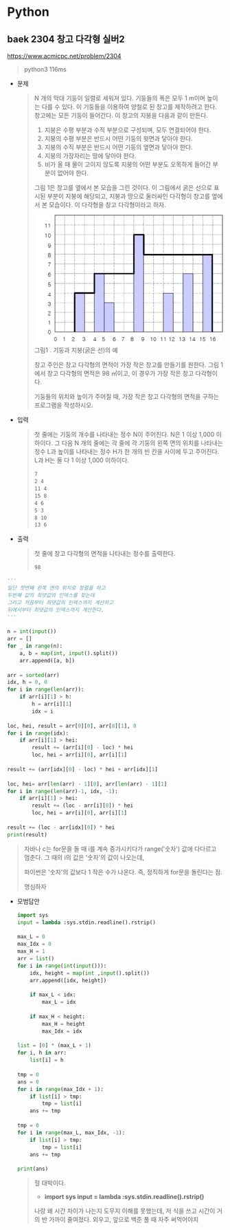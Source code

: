# Python

## baek 2304 창고 다각형 실버2

https://www.acmicpc.net/problem/2304



> python3 116ms



* 문제

  > N 개의 막대 기둥이 일렬로 세워져 있다. 기둥들의 폭은 모두 1 m이며 높이는 다를 수 있다. 이 기둥들을 이용하여 양철로 된 창고를 제작하려고 한다. 창고에는 모든 기둥이 들어간다. 이 창고의 지붕을 다음과 같이 만든다.
  >
  > 1. 지붕은 수평 부분과 수직 부분으로 구성되며, 모두 연결되어야 한다.
  >2. 지붕의 수평 부분은 반드시 어떤 기둥의 윗면과 닿아야 한다.
  > 3. 지붕의 수직 부분은 반드시 어떤 기둥의 옆면과 닿아야 한다.
  > 4. 지붕의 가장자리는 땅에 닿아야 한다.
  > 5. 비가 올 때 물이 고이지 않도록 지붕의 어떤 부분도 오목하게 들어간 부분이 없어야 한다.
  > 
  > 그림 1은 창고를 옆에서 본 모습을 그린 것이다. 이 그림에서 굵은 선으로 표시된 부분이 지붕에 해당되고, 지붕과 땅으로 둘러싸인 다각형이 창고를 옆에서 본 모습이다. 이 다각형을 창고 다각형이라고 하자.
  > 
  > ![img](md-images/cd.png)
  >    그림1 . 기둥과 지붕(굵은 선)의 예
  > 
  >창고 주인은 창고 다각형의 면적이 가장 작은 창고를 만들기를 원한다. 그림 1에서 창고 다각형의 면적은 98 ㎡이고, 이 경우가 가장 작은 창고 다각형이다.
  > 
  >기둥들의 위치와 높이가 주어질 때, 가장 작은 창고 다각형의 면적을 구하는 프로그램을 작성하시오.
  
* 입력

  > 첫 줄에는 기둥의 개수를 나타내는 정수 N이 주어진다. N은 1 이상 1,000 이하이다. 그 다음 N 개의 줄에는 각 줄에 각 기둥의 왼쪽 면의 위치를 나타내는 정수 L과 높이를 나타내는 정수 H가 한 개의 빈 칸을 사이에 두고 주어진다. L과 H는 둘 다 1 이상 1,000 이하이다.
  >
  > ```bash
  > 7
  > 2 4
  > 11 4
  > 15 8
  > 4 6
  > 5 3
  > 8 10
  > 13 6
  > ```

* 출력

  > 첫 줄에 창고 다각형의 면적을 나타내는 정수를 출력한다.
  >
  > ```bash
  > 98
  > ```
  
  

```python
'''
일단 첫번째 왼쪽 면의 위치로 정렬을 하고
두번째 값의 최댓값의 인덱스를 찾는데
그리고 처음부터 최댓값의 인덱스까지 계산하고
뒤에서부터 최댓값의 인덱스까지 계산한다.
'''

n = int(input())
arr = []
for _ in range(n):
    a, b = map(int, input().split())
    arr.append([a, b])

arr = sorted(arr)
idx, h = 0, 0
for i in range(len(arr)):
    if arr[i][1] > h:
        h = arr[i][1]
        idx = i

loc, hei, result = arr[0][0], arr[0][1], 0
for i in range(idx):
    if arr[i][1] > hei:
        result += (arr[i][0] - loc) * hei
        loc, hei = arr[i][0], arr[i][1]

result += (arr[idx][0] - loc) * hei + arr[idx][1]

loc, hei= arr[len(arr) - 1][0], arr[len(arr) - 1][1]
for i in range(len(arr)-1, idx, -1):
    if arr[i][1] > hei:
        result += (loc - arr[i][0]) * hei
        loc, hei = arr[i][0], arr[i][1]

result += (loc - arr[idx][0]) * hei
print(result)
```

> 자바나 c는 for문을 돌 때 i를 계속 증가시키다가 range('숫자') 값에 다다르고 멈춘다. 그 때의 i의 값은 '숫자'의 값이 나오는데, 
>
> 파이썬은 '숫자'의 값보다 1 작은 수가 나온다. 즉, 정직하게 for문을 돌린다는 점.
>
> 명심하자



* 모범답안

  ```python
  import sys
  input = lambda :sys.stdin.readline().rstrip()
  
  max_L = 0
  max_Idx = 0
  max_H = 1
  arr = list()
  for i in range(int(input())):
      idx, height = map(int ,input().split())
      arr.append([idx, height])
  
      if max_L < idx:
          max_L = idx
  
      if max_H < height:
          max_H = height
          max_Idx = idx
  
  list = [0] * (max_L + 1)
  for i, h in arr:
      list[i] = h
  
  tmp = 0
  ans = 0
  for i in range(max_Idx + 1):
      if list[i] > tmp:
          tmp = list[i]
      ans += tmp
  
  tmp = 0
  for i in range(max_L, max_Idx, -1):
      if list[i] > tmp:
          tmp = list[i]
      ans += tmp
  
  print(ans)
  ```

  > 헐 대박이다.
  >
  > * __import sys
  >   input = lambda :sys.stdin.readline().rstrip()__
  >
  > 나랑 왜 시간 차이가 나는지 도무지 이해를 못했는데, 저 식을 쓰고 시간이 거의 반 가까이 줄여졌다. 외우고, 앞으로 백준 풀 때 자주 써먹어야지

